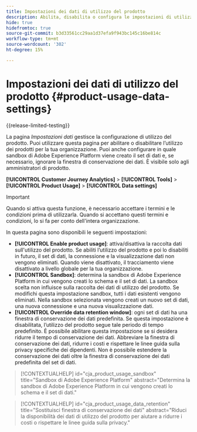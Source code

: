 ```yaml
---
title: Impostazioni dei dati di utilizzo del prodotto
description: Abilita, disabilita o configura le impostazioni di utilizzo del prodotto.
hide: true
hidefromtoc: true
source-git-commit: b3d33561cc29aa1d37efa9f943bc145c16be814c
workflow-type: tm+mt
source-wordcount: '302'
ht-degree: 15%

---
```


# Impostazioni dei dati di utilizzo del prodotto {#product-usage-data-settings}

{{release-limited-testing}}

La pagina _Impostazioni dati_ gestisce la configurazione di utilizzo del prodotto. Puoi utilizzare questa pagina per abilitare o disabilitare l’utilizzo dei prodotti per la tua organizzazione. Puoi anche configurare in quale sandbox di Adobe Experience Platform viene creato il set di dati e, se necessario, ignorare la finestra di conservazione dei dati. È visibile solo agli amministratori di prodotto.

**[!UICONTROL Customer Journey Analytics]** > **[!UICONTROL Tools]** > **[!UICONTROL Product Usage]** > **[!UICONTROL Data settings]**

>[!IMPORTANT]
>Quando si attiva questa funzione, è necessario accettare i termini e le condizioni prima di utilizzarla. Quando si accettano questi termini e condizioni, lo si fa per conto dell&#39;intera organizzazione.

In questa pagina sono disponibili le seguenti impostazioni:

* **[!UICONTROL Enable product usage]**: attiva/disattiva la raccolta dati sull&#39;utilizzo del prodotto. Se abiliti l’utilizzo del prodotto e poi lo disabiliti in futuro, il set di dati, la connessione e la visualizzazione dati non vengono eliminati. Quando viene disattivato, il tracciamento viene disattivato a livello globale per la tua organizzazione.
* **[!UICONTROL Sandbox]**: determina la sandbox di Adobe Experience Platform in cui vengono creati lo schema e il set di dati. La sandbox scelta non influisce sulla raccolta dei dati di utilizzo del prodotto. Se modifichi questa impostazione sandbox, tutti i dati esistenti vengono eliminati. Nella sandbox selezionata vengono creati un nuovo set di dati, una nuova connessione e una nuova visualizzazione dati.
* **[!UICONTROL Override data retention window]**: ogni set di dati ha una finestra di conservazione dei dati predefinita. Se questa impostazione è disabilitata, l’utilizzo del prodotto segue tale periodo di tempo predefinito. È possibile abilitare questa impostazione se si desidera ridurre il tempo di conservazione dei dati. Abbreviare la finestra di conservazione dei dati, ridurre i costi e rispettare le linee guida sulla privacy specifiche dei dipendenti. Non è possibile estendere la conservazione dei dati oltre la finestra di conservazione dei dati predefinita del set di dati.

>[!CONTEXTUALHELP]
>id="cja_product_usage_sandbox"
>title="Sandbox di Adobe Experience Platform"
>abstract="Determina la sandbox di Adobe Experience Platform in cui vengono creati lo schema e il set di dati."

>[!CONTEXTUALHELP]
>id="cja_product_usage_data_retention"
>title="Sostituisci finestra di conservazione dei dati"
>abstract="Riduci la disponibilità dei dati di utilizzo del prodotto per aiutare a ridurre i costi o rispettare le linee guida sulla privacy."
